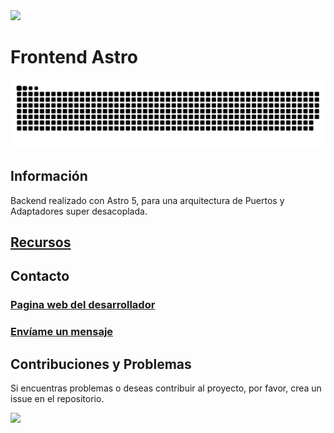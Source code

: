 <img src="https://user-images.githubusercontent.com/73097560/115834477-dbab4500-a447-11eb-908a-139a6edaec5c.gif">

# Frontend Astro
<a href="https://github.com/SKRTEEEEEE">
<div align="center">
  <img  src="https://github.com/SKRTEEEEEE/SKRTEEEEEE/blob/main/resources/img/grid-snake.svg"
       alt="snake" />
</div>
</a>

## Información
Backend realizado con Astro 5, para una arquitectura de Puertos y Adaptadores super desacoplada.

## [Recursos](https://github.com/SKRTEEEEEE/markdowns)

## Contacto



### [Pagina web del desarrollador](https://profile-skrt.vercel.app)
### [Envíame un mensaje](mailto:adanreh.m@gmail.com)

## Contribuciones y Problemas

Si encuentras problemas o deseas contribuir al proyecto, por favor, crea un issue en el repositorio.

<img src="https://user-images.githubusercontent.com/73097560/115834477-dbab4500-a447-11eb-908a-139a6edaec5c.gif">
